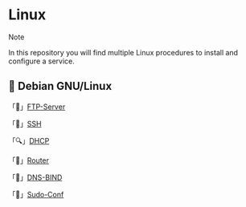 # Linux

> [!note]
> In this repository you will find multiple Linux procedures to install and configure a service.

## 🐘 Debian GNU/Linux

「📁」[FTP-Server](Linux-FTP-Server.md)

「🔗」[SSH](SSH-[🇬🇧-🇫🇷].md)

「🔍」[DHCP](DHCP-[🇬🇧-🇫🇷].md)

「🚗」[Router](Router-[🇬🇧-🇫🇷].md)

「📜」[DNS-BIND](DNS-BIND-[🇬🇧-🇫🇷].md)

「👑」[Sudo-Conf](sudo-conf.md)
